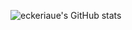 ![eckeriaue's GitHub stats](https://github-readme-stats.vercel.app/api?username=eckeriaue&show_icons=true&theme=gotham)

